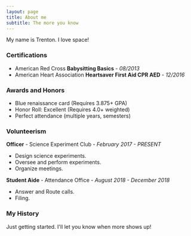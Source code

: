 ```yaml
---
layout: page
title: About me
subtitle: The more you know
---
```


My name is Trenton. I love space!

### Certifications

- American Red Cross **Babysitting Basics** - _08/2013_
- American Heart Association **Heartsaver First Aid CPR AED** - _12/2016_

### Awards and Honors

- Blue renaissance card (Requires 3.875+ GPA)
- Honor Roll: Excellent (Requires 4.0+ weighted)
- Perfect attendance (multiple years, semesters)

### Volunteerism

**Officer** - Science Experiment Club - _February 2017 - PRESENT_
* Design science experiments.
* Oversee and perform experiments.
* Organize meetings.

**Student Aide** - Attendance Office - _August 2018 - December 2018_
* Answer and Route calls.
* Filing.

### My History

Just getting started. I'll let you know when more shows up!
